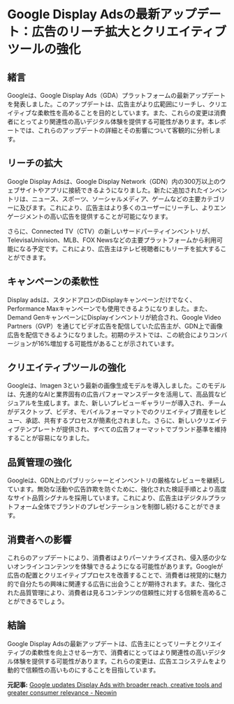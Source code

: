 # Google Display Adsの最新アップデート：広告のリーチ拡大とクリエイティブツールの強化

## 緒言

Googleは、Google Display Ads（GDA）プラットフォームの最新アップデートを発表しました。このアップデートは、広告主がより広範囲にリーチし、クリエイティブな柔軟性を高めることを目的としています。また、これらの変更は消費者にとってより関連性の高いデジタル体験を提供する可能性があります。本レポートでは、これらのアップデートの詳細とその影響について客観的に分析します。

## リーチの拡大

Google Display Adsは、Google Display Network（GDN）内の300万以上のウェブサイトやアプリに接続できるようになりました。新たに追加されたインベントリは、ニュース、スポーツ、ソーシャルメディア、ゲームなどの主要カテゴリーに及びます。これにより、広告主はより多くのユーザーにリーチし、よりエンゲージメントの高い広告を提供することが可能になります。

さらに、Connected TV（CTV）の新しいサードパーティインベントリが、TelevisaUnivision、MLB、FOX Newsなどの主要プラットフォームから利用可能になる予定です。これにより、広告主はテレビ視聴者にもリーチを拡大することができます。

## キャンペーンの柔軟性

Display adsは、スタンドアロンのDisplayキャンペーンだけでなく、Performance Maxキャンペーンでも使用できるようになりました。また、Demand GenキャンペーンにDisplayインベントリが統合され、Google Video Partners（GVP）を通じてビデオ広告を配信していた広告主が、GDN上で画像広告を配信できるようになりました。初期のテストでは、この統合によりコンバージョンが16%増加する可能性があることが示されています。

## クリエイティブツールの強化

Googleは、Imagen 3という最新の画像生成モデルを導入しました。このモデルは、先進的なAIと業界固有の広告パフォーマンスデータを活用して、高品質なビジュアルを生成します。また、新しいプレビューギャラリーが導入され、チームがデスクトップ、ビデオ、モバイルフォーマットでのクリエイティブ資産をレビュー、承認、共有するプロセスが簡素化されました。さらに、新しいクリエイティブテンプレートが提供され、すべての広告フォーマットでブランド基準を維持することが容易になりました。

## 品質管理の強化

Googleは、GDN上のパブリッシャーとインベントリの厳格なレビューを継続しています。無効な活動や広告詐欺を防ぐために、強化された検証手順とより高度なサイト品質シグナルを採用しています。これにより、広告主はデジタルプラットフォーム全体でブランドのプレゼンテーションを制御し続けることができます。

## 消費者への影響

これらのアップデートにより、消費者はよりパーソナライズされ、侵入感の少ないオンラインコンテンツを体験できるようになる可能性があります。Googleが広告の配置とクリエイティブプロセスを改善することで、消費者は視覚的に魅力的で自分たちの興味に関連する広告に出会うことが期待されます。また、強化された品質管理により、消費者は見るコンテンツの信頼性に対する信頼を高めることができるでしょう。

## 結論

Google Display Adsの最新アップデートは、広告主にとってリーチとクリエイティブの柔軟性を向上させる一方で、消費者にとってはより関連性の高いデジタル体験を提供する可能性があります。これらの変更は、広告エコシステムをより動的で信頼性の高いものにすることを目指しています。

**元記事:** [Google updates Display Ads with broader reach, creative tools and greater consumer relevance - Neowin](https://www.neowin.net/news/google-updates-display-ads-with-broader-reach-creative-tools-and-greater-consumer-relevance/)